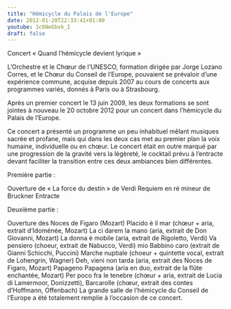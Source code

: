 ```yaml
---
title: "Hémicycle du Palais de l'Europe"
date: 2012-01-28T22:33:41+01:00
youtube: 1c6NeGbxk_I
draft: false
---
```


Concert « Quand l’hémicycle devient lyrique »

L’Orchestre et le Chœur de l’UNESCO, formation dirigée par Jorge Lozano Corres, et le Chœur du Conseil de l’Europe, pouvaient se prévaloir d’une expérience commune, acquise depuis 2007 au cours de concerts aux programmes variés, donnés à Paris ou à Strasbourg.

Après un premier concert le 13 juin 2009, les deux formations se sont jointes à nouveau le 20 octobre 2012 pour un concert dans l’hémicycle du Palais de l’Europe.

Ce concert a présenté un programme un peu inhabituel mêlant musiques sacrée et profane, mais qui dans les deux cas met au premier plan la voix humaine, individuelle ou en chœur. Le concert était en outre marqué par une progression de la gravité vers la légèreté, le cocktail prévu à l’entracte devant faciliter la transition entre ces deux ambiances bien différentes.

Première partie :

Ouverture de « La force du destin » de Verdi
Requiem en ré mineur de Bruckner
Entracte

Deuxième partie :

Ouverture des Noces de Figaro (Mozart)
Placido è il mar (chœur + aria, extrait d’Idoménée, Mozart)
La ci darem la mano (aria, extrait de Don Giovanni, Mozart)
La donna è mobile (aria, extrait de Rigoletto, Verdi)
Va pensiero (choeur, extrait de Nabucco, Verdi)
mio Babbino caro (extrait de Gianni Schicchi, Puccini)
Marche nuptiale (choeur + quintette vocal, extrait de Lohengrin, Wagner)
Deh, vieni non tarda (aria, extrait des Noces de Figaro, Mozart)
Papageno Papagena (aria en duo, extrait de la flûte enchantée, Mozart)
Per poco fra le tenebre (chœur + aria, extrait de Lucia di Lamermoor, Donizzetti),
Barcarolle (chœur, extrait des contes d’Hoffmann, Offenbach)
La grande salle de l’hémicycle du Conseil de l’Europe a été totalement remplie à l’occasion de ce concert.

